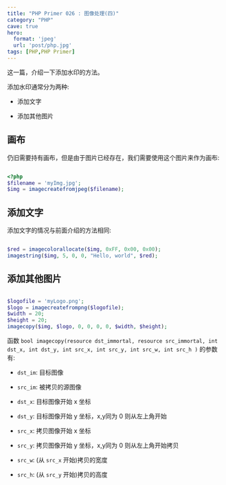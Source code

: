 ```yaml
---
title: "PHP Primer 026 : 图像处理(四)"
category: "PHP"
cave: true
hero:
  format: 'jpeg'
  url: 'post/php.jpg'
tags: [PHP,PHP Primer]
---
```

这一篇，介绍一下添加水印的方法。

添加水印通常分为两种:

* 添加文字

* 添加其他图片

## 画布

仍旧需要持有画布，但是由于图片已经存在，我们需要使用这个图片来作为画布:

```php

<?php
$filename = 'myImg.jpg';
$img = imagecreatefromjpeg($filename);

```


## 添加文字

添加文字的情况与前面介绍的方法相同:

```php

$red = imagecolorallocate($img, 0xFF, 0x00, 0x00);
imagestring($img, 5, 0, 0, "Hello, world", $red);

```


## 添加其他图片

```php

$logofile = 'myLogo.png';
$logo = imagecreatefrompng($logofile);
$width = 20;
$height = 20;
imagecopy($img, $logo, 0, 0, 0, 0, $width, $height);

```


函数 `bool imagecopy(resource dst_immortal, resource src_immortal, int dst_x, int dst_y, int src_x, int src_y, int src_w, int src_h )` 的参数有:

* `dst_im`: 目标图像

* `src_im`: 被拷贝的源图像

* `dst_x`: 目标图像开始 x 坐标

* `dst_y`: 目标图像开始 y 坐标，x,y同为 0 则从左上角开始

* `src_x`: 拷贝图像开始 x 坐标

* `src_y`: 拷贝图像开始 y 坐标，x,y同为 0 则从左上角开始拷贝

* `src_w`: (从 `src_x` 开始)拷贝的宽度

* `src_h`: (从 `src_y` 开始)拷贝的高度







